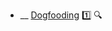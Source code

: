 * __ [Dogfooding]({{baseUrl}}/testing/testingTypes/dogfooding) :one: <trigger for="pop:testing-dogfooding-preview">:mag:</trigger>

<popover id="pop:testing-dogfooding-preview" title=":mag: Dogfooding" placement="right">
  <div slot="content">
    <include src=".\preview.md" />
  </div>
</popover>
